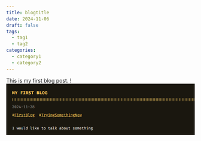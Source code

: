 ```yaml
---
title: blogtitle
date: 2024-11-06
draft: false
tags:
  - tag1
  - tag2
categories:
  - category1
  - category2
---
```


This is my first blog post.
!![Image Description](img1.png)
